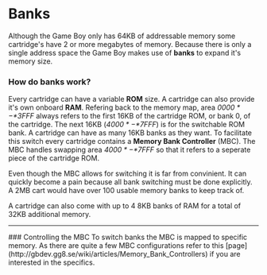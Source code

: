 # Banks

Although the Game Boy only has 64KB of addressable memory some cartridge's have 2 or more megabytes of memory. Because there is only a single address space the Game Boy makes use of **banks** to expand it's memory size.

### How do banks work?

Every cartridge can have a variable **ROM** size. A cartridge can also provide it's own onboard **RAM**. Refering back to the memory map, area *$0000* - *$3FFF* always refers to the first 16KB of the cartridge ROM, or bank 0, of the cartridge. The next 16KB (*$4000* - *$7FFF*) is for the switchable ROM bank. A cartridge can have as many 16KB banks as they want. To facilitate this switch every cartridge contains a **Memory Bank Controller** (MBC). The MBC handles swapping area *$4000* - *$7FFF* so that it refers to a seperate piece of the cartridge ROM.

Even though the MBC allows for switching it is far from convinient. It can quickly become a pain because all bank switching must be done explicitly. A 2MB cart would have over 100 usable memory banks to keep track of.

A cartridge can also come with up to 4 8KB banks of RAM for a total of 32KB additional memory.


<hr>
### Controlling the MBC
To switch banks the MBC is mapped to specific memory. As there are quite a few MBC configurations refer to this [page](http://gbdev.gg8.se/wiki/articles/Memory_Bank_Controllers) if you are interested in the specifics.